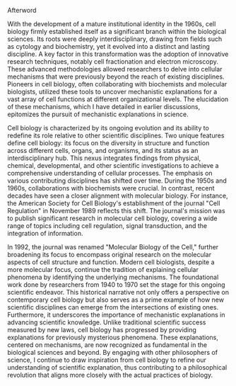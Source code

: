 Afterword

With the development of a mature institutional identity in the 1960s, cell biology firmly established itself as a significant branch within the biological sciences. Its roots were deeply interdisciplinary, drawing from fields such as cytology and biochemistry, yet it evolved into a distinct and lasting discipline. A key factor in this transformation was the adoption of innovative research techniques, notably cell fractionation and electron microscopy. These advanced methodologies allowed researchers to delve into cellular mechanisms that were previously beyond the reach of existing disciplines. Pioneers in cell biology, often collaborating with biochemists and molecular biologists, utilized these tools to uncover mechanistic explanations for a vast array of cell functions at different organizational levels. The elucidation of these mechanisms, which I have detailed in earlier discussions, epitomizes the pursuit of mechanistic explanations in science.

Cell biology is characterized by its ongoing evolution and its ability to redefine its role relative to other scientific disciplines. Two unique features define cell biology: its focus on the diversity in structure and function across different cells, organs, and organisms, and its status as an interdisciplinary hub. This nexus integrates findings from physical, chemical, developmental, and other scientific investigations to achieve a comprehensive understanding of cellular processes. The emphasis on various contributing disciplines has shifted over time. During the 1950s and 1960s, collaborations with biochemists were crucial. In contrast, recent decades have seen a closer alignment with molecular biology. For instance, the American Society for Cell Biology's establishment of the journal "Cell Regulation" in November 1989 reflects this shift. The journal's mission was to publish significant research in molecular cell biology, covering a wide range of topics including cell regulation, signal transduction, and the integration of information.

In 1992, the journal was renamed "Molecular Biology of the Cell," further broadening its focus to encompass original research on the molecular aspects of cell structure and function. Modern cell biologists, despite a more molecular focus, continue the tradition of explaining cellular phenomena by identifying the underlying mechanisms. The foundational work done by researchers from 1940 to 1970 set the stage for this ongoing scientific endeavor. This historical narrative not only offers a perspective on contemporary cell biology but also serves as a prime example of how new scientific disciplines can emerge from the intersections of existing ones. Furthermore, it underscores the importance of mechanistic explanations in advancing scientific knowledge. Unlike traditional scientific success measured by new laws, cell biology has progressed by providing explanations for previously mysterious phenomena. These explanations, centered on mechanisms, are now recognized as fundamental in the biological sciences and beyond. By engaging with other philosophers of science, I continue to draw inspiration from cell biology to refine our understanding of scientific explanation, thus contributing to a philosophical revolution that aligns more closely with the actual practices of biology.
